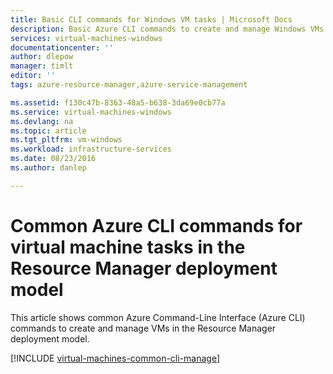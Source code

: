 ```yaml
---
title: Basic CLI commands for Windows VM tasks | Microsoft Docs
description: Basic Azure CLI commands to create and manage Windows VMs in Azure Resource Manager
services: virtual-machines-windows
documentationcenter: ''
author: dlepow
manager: timlt
editor: ''
tags: azure-resource-manager,azure-service-management

ms.assetid: f130c47b-8363-48a5-b638-3da69e0cb77a
ms.service: virtual-machines-windows
ms.devlang: na
ms.topic: article
ms.tgt_pltfrm: vm-windows
ms.workload: infrastructure-services
ms.date: 08/23/2016
ms.author: danlep

---
```

# Common Azure CLI commands for virtual machine tasks in the Resource Manager deployment model
This article shows common Azure Command-Line Interface (Azure CLI) commands to create and manage VMs in the Resource Manager deployment model. 

[!INCLUDE [virtual-machines-common-cli-manage](../../../includes/virtual-machines-common-cli-manage.md)]

